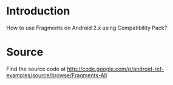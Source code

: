 
# Introduction #

How to use Fragments on Android 2.x using Compatibility Pack?


# Source #

Find the source code at http://code.google.com/p/android-ref-examples/source/browse/Fragments-All